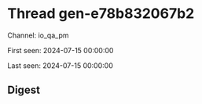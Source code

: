 # Thread gen-e78b832067b2
Channel: io_qa_pm

First seen: 2024-07-15 00:00:00

Last seen: 2024-07-15 00:00:00

## Digest


